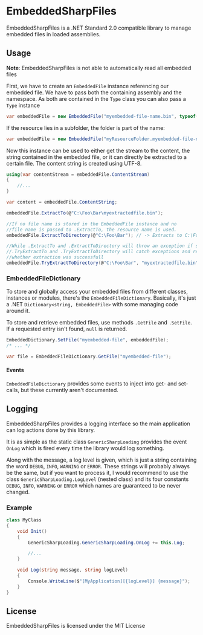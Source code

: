 # EmbeddedSharpFiles

EmbeddedSharpFiles is a .NET Standard 2.0 compatible library to manage embedded files in loaded assemblies.

## Usage
**Note**: EmbeddedSharpFiles is not able to automatically read all embedded files

First, we have to create an `EmbeddedFile` instance referencing our embedded file. We have to pass both the containing assembly and the namespace. As both are contained in the `Type` class you can also pass a `Type` instance
```csharp
var embeddedFile = new EmbeddedFile("myembedded-file-name.bin", typeof(SomeClassInTheNamespace));
```

If the resource lies in a subfolder, the folder is part of the name:
```csharp
var embeddedFile = new EmbeddedFile("myResourceFolder.myembedded-file-name.bin", typeof(SomeClassInTheNamespace));
```


Now this instance can be used to either get the stream to the content, the string contained in the embedded file, or it can directly be extracted to a certain file.
The content string is created using UTF-8.
```csharp
using(var contentStream = embeddedFile.ContentStream)
{
	//...
}
```
```csharp
var content = embeddedFile.ContentString;
```
```csharp
embeddedFile.ExtractTo(@"C:\Foo\Bar\myextractedfile.bin");

//If no file name is stored in the EmbeddedFile instance and no
//file name is passed to .ExtractTo, the resource name is used.
embeddedFile.ExtractToDirectory(@"C:\Foo\Bar"); // -> Extracts to C:\Foo\Bar\myebedded-file-name.bin

//While .ExtractTo and .ExtractToDirectory will throw an exception if something goes wrong,
//.TryExtractTo and .TryExtractToDirectory will catch exceptions and return a bool indicating
//whether extraction was successfull
embeddedFile.TryExtractToDirectory(@"C:\Foo\Bar", "myextractedfile.bin");
```

### EmbeddedFileDictionary
To store and globally access your embedded files from different classes, instances or modules, there's the `EmbeddedFileDictionary`.
Basically, it's just a .NET `Dictionary<string, EmbeddedFile>` with some managing code around it.

To store and retrieve embedded files, use methods `.GetFile` and `.SetFile`. If a requested entry isn't found, `null` is returned.
```csharp
EmbeddedDictionary.SetFile("myembedded-file", embeddedFile);
/* ... */

var file = EmbeddedFileDictionary.GetFile("myembedded-file");
```

#### Events
`EmbeddedFileDictionary` provides some events to inject into get- and set-calls, but these currently aren't documented.

## Logging
EmbeddedSharpFiles provides a logging interface so the main application can log actions done by this library.

It is as simple as the static class `GenericSharpLoading` provides the event `OnLog` which is fired every time the library would log something.

Along with the message, a log level is given, which is just a string containing the word `DEBUG`, `INFO`, `WARNING` or `ERROR`. These strings will probably always be the same, but if you want to process it, I would recommend to use the class `GenericSharpLoading.LogLevel` (nested class) and its four constants `DEBUG`, `INFO`, `WARNING` or `ERROR` which names are guaranteed to be never changed.

### Example
```csharp
class MyClass
{
	void Init()
	{
		GenericSharpLoading.GenericSharpLoading.OnLog += this.Log;

		//...
	}

	void Log(string message, string logLevel)
	{
		Console.WriteLine($"[MyApplication][{logLevel}] {message}");
	}
}

```


## License
EmbeddedSharpFiles is licensed under the MIT License
